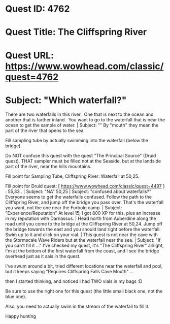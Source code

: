 # Quest ID: 4762
# Quest Title: The Cliffspring River
# Quest URL: https://www.wowhead.com/classic/quest=4762
# Subject: "Which waterfall?"
There are two waterfalls in this river.  One that is next to the ocean and another that is farther inland.  You want to go to the waterfall that is near the ocean to get the sample of water. | Subject: "<Blank>"
By "mouth" they mean the part of the river that opens to the sea.

Fill sampling tube by actually swimming into the waterfall (below the bridge).

Do NOT confuse this quest with the quest "The Principal Source" (Druid quest). THAT sampler must be filled not at the Seaside, but at the landside part of the river, near the hills mountains.

Fill point for Sampling Tube, Cliffspring River:
Waterfall at 50,25.

Fill point for Druid quest: [ https://www.wowhead.com/classic/quest=4497 ] : 55,33 . | Subject: "NA"
50,25 | Subject: "confused about waterfalls?"
Everyone seems to get the waterfalls confused. Follow the path to the Cliffspring River, and jump off the bridge you pass over. That's the waterfall you want, not the one near the Furbolg camp. | Subject: "Experience/Reputation"
At level 15, I got 800 XP for this, plus an increase in my reputation with Darnassus. | Head north from Auberdine along the road until you come to the bridge at the Cliffspring River at 50,24. Jump off the bridge towards the east and you should land right before the waterfall. Swim up to it and click on your vial. | This quest is not near the cave with the Stormscale Wave Riders but at the waterfall near the sea. | Subject: "If you can't fill it ..."
I've checked my quest, it's "The Cliffspring River" allright, I'm at the bottom of the first waterfall from the coast, and I see the bridge overhead just as it sais in the quest.

I've swum around a bit, tried different locations near the waterfall and pool, but it keeps saying "Requires Cliffspring Falls Cave Mouth" ...

then I started thinking, and noticed I had TWO vials in my bags :D

Be sure to use the right one for this quest (the little small black one, not the blue one).

Also, you need to actually swim in the stream of the waterfall to fill it.

Happy hunting